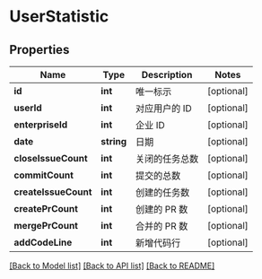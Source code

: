 # UserStatistic

## Properties
Name | Type | Description | Notes
------------ | ------------- | ------------- | -------------
**id** | **int** | 唯一标示 | [optional] 
**userId** | **int** | 对应用户的 ID | [optional] 
**enterpriseId** | **int** | 企业 ID | [optional] 
**date** | **string** | 日期 | [optional] 
**closeIssueCount** | **int** | 关闭的任务总数 | [optional] 
**commitCount** | **int** | 提交的总数 | [optional] 
**createIssueCount** | **int** | 创建的任务数 | [optional] 
**createPrCount** | **int** | 创建的 PR 数 | [optional] 
**mergePrCount** | **int** | 合并的 PR 数 | [optional] 
**addCodeLine** | **int** | 新增代码行 | [optional] 

[[Back to Model list]](../../README.md#documentation-for-models) [[Back to API list]](../../README.md#documentation-for-api-endpoints) [[Back to README]](../../README.md)


